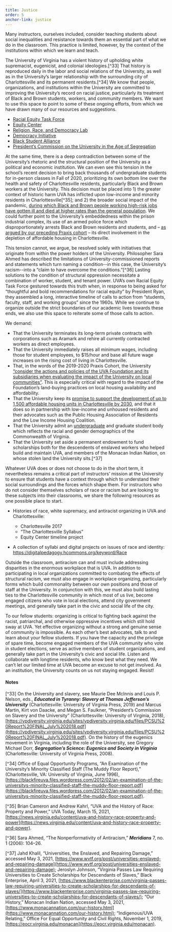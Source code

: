 ```yaml
---
title: Justice
order: 5
anchor-link: justice
---
```


Many instructors, ourselves included, consider teaching students about social inequalities and resistance towards them an essential part of what we do in the classroom. This practice is limited, however, by the context of the institutions within which we learn and teach.

The University of Virginia has a violent history of upholding white supremacist, eugenicist, and colonial ideologies.[^33] That history is reproduced daily in the labor and social relations of the University, as well as in the University’s larger relationship with the surrounding city of Charlottesville and its permanent residents.[^34] 
We know that people, organizations, and institutions within the University are committed to improving the University’s record on racial justice, particularly its treatment of Black and Brown students, workers, and community members. We want to use this space to point to some of these ongoing efforts, from which we have drawn many of our resources and suggestions.

* [Racial Equity Task Force](https://racialequity.virginia.edu/)
* [Equity Center](https://virginiaequitycenter.org/)
* [Religion, Race, and Democracy Lab](https://religionlab.virginia.edu/)
* [Democracy Initiative](https://democracyinitiative.virginia.edu/)
* [Black Student Alliance](https://www.bsaatuva.com/)
* [President’s Commission on the University in the Age of Segregation](https://segregation.virginia.edu/)

At the same time, there is a deep contradiction between some of the University’s rhetoric and the structural position of the University as a political and economic institution. We can even see this tension in the school’s recent decision to bring back thousands of undergraduate students for in-person classes in Fall of 2020, prioritizing its own bottom line over the health and safety of Charlottesville residents, particularly Black and Brown workers at the University. This decision must be placed into 1) the greater context of historic harm UVA has inflicted upon low-income and minority residents in Charlottesville[^35]; and 2) the broader social impact of the pandemic, [during which Black and Brown people working high-risk jobs have gotten ill and died at higher rates than the general population](https://www.nytimes.com/2020/04/29/magazine/racial-disparities-covid-19.html). We could further point to the University’s embeddedness within the prison industrial complex, its use of an armed police force which disproportionately arrests Black and Brown residents and students, and – [as argued by our preceding Praxis cohort](https://landandlegacy.scholarslab.org/index.html) – its direct involvement in the depletion of affordable housing in Charlottesville.

This tension cannot, we argue, be resolved solely with initiatives that originate from within the power holders of the University. Philosopher Sara Ahmed has described the limitations of University-commissioned reports and statements which turn naming a condition--in this case, the University’s racism--into a “claim to have overcome the conditions.”[^36] Lasting solutions to the condition of structural oppression necessitate a combination of  worker, student, and tenant power. UVA’s own Racial Equity Task Force gestured towards this truth when, in response to being asked for “thoughtful and bold recommendations for racial equity” by President Ryan, they assembled a long, interactive timeline of calls to action from “students, faculty, staff, and working groups” since the 1960s. While we continue to organize outside the strict boundaries of our academic lives towards these ends, we also use this space to reiterate some of those calls to action. 

We demand:
* That the University terminates its long-term private contracts with corporations such as Aramark and rehire all currently contracted workers as direct employees.
* That the University immediately raises all minimum wages, including those for student employees, to $15/hour and base all future wage increases on the rising cost of living in Charlottesville.
* That, in the words of the 2019-2020 Praxis Cohort, the University [“consider the actions and policies of the UVA Foundation and its subsidiaries when evaluating the impact of the University on local communities”](https://landandlegacy.scholarslab.org/future-directions.html). This is especially critical with regard to the impact of the Foundation’s land-buying practices on local housing availability and affordability.
* That the University keep its [promise to support the development of up to 1,500 affordable housing units in Charlottesville by 2030](https://augustafreepress.com/uva-commits-to-ambitious-affordable-housing-goal/), and that it does so in partnership with low-income and unhoused residents and their advocates such as the Public Housing Association of Residents and the Low Income Housing Coalition.
* That the University admit an [undergraduate](https://racialequity.virginia.edu/sites/g/files/jsddwu356/files/2020-08/RETFFinalSigned.pdf) and graduate student body which reflects the racial and gender demographics of the Commonwealth of Virginia.
* That the University set aside a permanent endowment to fund scholarships both for the descendents of enslaved workers who helped build and maintain UVA, and members of the Monacan Indian Nation, on whose stolen land the University sits.[^37] 

Whatever UVA does or does not choose to do in the short term, it nevertheless remains a critical part of instructors’ mission at the University to ensure that students have a context through which to understand their social surroundings and the forces which shape them. For instructors who do not consider themselves scholars of race or racism but are looking to these subjects into their classrooms, we share the following resources as one possible place to start.

* Histories of race, white supremacy, and antiracist organizing in UVA and Charlottesville: 
    * Charlottesville 2017 
    * “The Charlottesville Syllabus”
    * Equity Center timeline project

* A collection of syllabi and digital projects on issues of race and identity: https://digitalpedagogy.hcommons.org/keyword/Race

Outside the classroom, antiracism can and must include addressing disparities in the enormous workplace that is UVA. In addition to participating in local organizations committed to combating the effects of structural racism, we must also engage in workplace organizing, particularly forms which build commonality between our own positions and those of staff at the University. In conjunction with this, we must also build lasting ties to the Charlottesville community in which most of us live, become engaged citizens who vote in local elections, attend city government meetings, and generally take part in the civic and social life of the city.

To our fellow students: organizing is critical to fighting back against the racist, patriarchal, and otherwise oppressive incentives which still hold sway at UVA. Yet effective organizing without a strong and genuine sense of community is impossible. As each other’s best advocates, talk to and learn about your fellow students. If you have the capacity and the privilege of spare time, become engaged members of the UVA community who vote in student elections, serve as active members of student organizations, and generally take part in the University’s civic and social life. Listen and collaborate with longtime residents, who know best what they need. We can’t  let our limited time at UVA become an excuse to not get involved. As an institution, the University counts on us not staying engaged. Resist! 

#### Notes

[^33] On the University and slavery, see Maurie Dee McInnis and Louis P. Nelson, eds., ***Educated in Tyranny: Slavery at Thomas Jefferson’s University*** (Charlottesville: University of Virginia Press, 2019) and Marcus Martin, Kirt von Daacke, and Megan S. Faulkner, “President’s Commission on Slavery and the University” (Charlottesville: University of Virginia, 2018), [https://vpdiversity.virginia.edu/sites/vpdiversity.virginia.edu/files/PCSU%20Report%20FINAL_July%202018.pdf](https://vpdiversity.virginia.edu/sites/vpdiversity.virginia.edu/files/PCSU%20Report%20FINAL_July%202018.pdf). On the history of the eugenics movement in Virginia, including the role of the University, see Gregory Michael Dorr, ***Segregation’s Science: Eugenics and Society in Virginia*** (Charlottesville: University of Virginia Press, 2008). 

[^34] Office of Equal Opportunity Programs, “An Examination of the University’s Minority Classified Staff (The Muddy Floor Report),” (Charlottesville, VA: University of Virginia, June 1996), [https://blackfireuva.files.wordpress.com/2012/02/an-examination-of-the-universitys-minority-classified-staff-the-muddy-floor-report.pdf](https://blackfireuva.files.wordpress.com/2012/02/an-examination-of-the-universitys-minority-classified-staff-the-muddy-floor-report.pdf).

[^35] Brian Cameron and Andrew Kahrl, “UVA and the History of Race: Property and Power,” UVA Today, March 15, 2021, [https://news.virginia.edu/content/uva-and-history-race-property-and-power](https://news.virginia.edu/content/uva-and-history-race-property-and-power).

[^36] Sara Ahmed, “The Nonperformativity of Antiracism,” ***Meridians*** 7, no. 1 (2006): 104–26.

[^37] Jahd Khalil, “Universities, the Enslaved, and Repairing Damage,” accessed May 3, 2021, [https://www.wvtf.org/post/universities-enslaved-and-repairing-damage](https://www.wvtf.org/post/universities-enslaved-and-repairing-damage); Jeroslyn Johnson, “Virginia Passes Law Requiring Universities to Create Scholarships for Descendants of Slaves,” Black Enterprise, April 3, 2021, [https://www.blackenterprise.com/virginia-passes-law-requiring-universities-to-create-scholarships-for-descendants-of-slaves/](https://www.blackenterprise.com/virginia-passes-law-requiring-universities-to-create-scholarships-for-descendants-of-slaves/); “Our History,” Monacan Indian Nation, accessed May 3, 2021, [https://www.monacannation.com/our-history.html](https://www.monacannation.com/our-history.html); “Indigenous/UVA Relating,” Office For Equal Opportunity and Civil Rights, November 1, 2019, [https://eocr.virginia.edu/monacan](https://eocr.virginia.edu/monacan).



